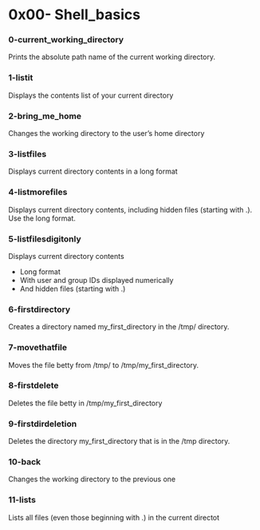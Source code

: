 # 0x00- Shell_basics


### 0-current_working_directory
Prints the absolute path name of the current working directory.

### 1-listit
Displays the contents list of your current directory

### 2-bring_me_home
Changes the working directory to the user’s home directory

### 3-listfiles
Displays current directory contents in a long format

### 4-listmorefiles
Displays current directory contents, including hidden files (starting with .). Use the long format.

### 5-listfilesdigitonly
Displays current directory contents
- Long format
- With user and group IDs displayed numerically
- And hidden files (starting with .)

### 6-firstdirectory
Creates a directory named my_first_directory in the /tmp/ directory.

### 7-movethatfile
Moves the file betty from /tmp/ to /tmp/my_first_directory.

### 8-firstdelete
Deletes the file betty in /tmp/my_first_directory

### 9-firstdirdeletion
Deletes  the directory my_first_directory that is in the /tmp directory.

### 10-back
Changes the working directory to the previous one

### 11-lists
Lists all files (even those beginning with .) in the current directot 
